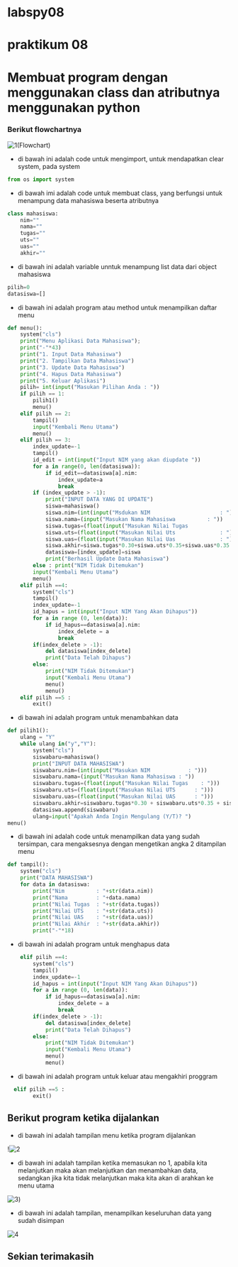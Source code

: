 # labspy08
# praktikum 08
# Membuat program dengan menggunakan class dan atributnya menggunakan python
### Berikut flowchartnya
![1(Flowchart)](https://user-images.githubusercontent.com/92704969/146678198-dd867011-5dc3-43ec-a993-a0bf9e894569.jpg)

- di bawah ini adalah code untuk mengimport, untuk mendapatkan clear system, pada system 
```python
from os import system
```

- di bawah imi adalah code untuk membuat class, yang berfungsi untuk menampung data mahasiswa beserta atributnya
```python
class mahasiswa:   
    nim=""
    nama=""
    tugas=""
    uts=""
    uas=""
    akhir=""
```
- di bawah ini adalah variable unntuk menampung list data dari object mahasiswa

```python
pilih=0
datasiswa=[]
```

- di bawah ini adalah program atau method untuk menampilkan daftar menu 
```python
def menu():
    system("cls")
    print("Menu Aplikasi Data Mahasiswa");
    print("-"*43)
    print("1. Input Data Mahasiswa")
    print("2. Tampilkan Data Mahasiswa")
    print("3. Update Data Mahasiswa")
    print("4. Hapus Data Mahasiswa")
    print("5. Keluar Aplikasi")
    pilih= int(input("Masukan Pilihan Anda : "))
    if pilih == 1:
        pilih1()
        menu()
    elif pilih == 2:
        tampil()
        input("Kembali Menu Utama")
        menu()
    elif pilih == 3:
        index_update=-1
        tampil()
        id_edit = int(input("Input NIM yang akan diupdate "))
        for a in range(0, len(datasiswa)):
            if id_edit==datasiswa[a].nim:
                index_update=a
                break
        if (index_update > -1):
            print("INPUT DATA YANG DI UPDATE")
            siswa=mahasiswa()
            siswa.nim=(int(input("Msdukan NIM                      : ")))
            siswa.nama=(input("Masukan Nama Mahasiswa          : "))
            siswa.tugas=(float(input("Masukan Nilai Tugas              : ")))
            siswa.uts=(float(input("Masukan Nilai Uts              : ")))
            siswa.uas=(float(input("Masukan Nilai Uas              : ")))
            siswa.akhir=siswa.tugas*0.30+siswa.uts*0.35+siswa.uas*0.35
            datasiswa=[index_update]=siswa
            print("Berhasil Update Data Mahasiswa")
        else : print("NIM Tidak Ditemukan")
        input("Kembali Menu Utama")
        menu()
    elif pilih ==4:
        system("cls")
        tampil()
        index_update=-1
        id_hapus = int(input("Input NIM Yang Akan Dihapus"))
        for a in range (0, len(data)):
            if id_hapus==datasiswa[a].nim:
                index_delete = a
                break
        if(index_delete > -1):
            del datasiswa[index_delete]
            print("Data Telah Dihapus")
        else: 
            print("NIM Tidak Ditemukan")
            input("Kembali Menu Utama")
            menu()
            menu()
    elif pilih ==5 :
        exit()
```

- di bawah ini adalah program untuk menambahkan data
```python
def pilih1():
    ulang = "Y"
    while ulang in("y","Y"):
        system("cls")
        siswabaru=mahasiswa()
        print("INPUT DATA MAHASISWA")
        siswabaru.nim=(int(input("Masukan NIM            : ")))
        siswabaru.nama=(input("Masukan Nama Mahasiswa : "))
        siswabaru.tugas=(float(input("Masukan Nilai Tugas    : ")))
        siswabaru.uts=(float(input("Masukan Nilai UTS      : ")))
        siswabaru.uas=(float(input("Masukan Nilai UAS      : ")))
        siswabaru.akhir=siswabaru.tugas*0.30 + siswabaru.uts*0.35 + siswabaru.uas*0.35
        datasiswa.append(siswabaru)
        ulang=input("Apakah Anda Ingin Mengulang (Y/T)? ")
menu()
```

- di bawah ini adalah code untuk menampilkan data yang sudah tersimpan, cara mengaksesnya dengan mengetikan angka 2 ditampilan menu
```python
def tampil():
    system("cls")
    print("DATA MAHASISWA")
    for data in datasiswa:
        print("Nim          : "+str(data.nim)) 
        print("Nama         : "+data.nama)
        print("Nilai Tugas  : "+str(data.tugas))
        print("Nilai UTS    : "+str(data.uts))
        print("Nilai UAS    : "+str(data.uas))
        print("Nilai Akhir  : "+str(data.akhir))
        print("-"*18)
```

- di bawah ini adalah program untuk menghapus data 
```python
    elif pilih ==4:
        system("cls")
        tampil()
        index_update=-1
        id_hapus = int(input("Input NIM Yang Akan Dihapus"))
        for a in range (0, len(data)):
            if id_hapus==datasiswa[a].nim:
                index_delete = a
                break
        if(index_delete > -1):
            del datasiswa[index_delete]
            print("Data Telah Dihapus")
        else: 
            print("NIM Tidak Ditemukan")
            input("Kembali Menu Utama")
            menu()
            menu()
```
- di bawah ini adalah program untuk keluar atau mengakhiri proggram
```python
  elif pilih ==5 :
        exit()
```

## Berikut program ketika dijalankan



- di bawah ini adalah tampilan menu ketika program dijalankan

!![2](https://user-images.githubusercontent.com/92704969/146678202-ea3bde4b-a197-4018-905f-02bda85b6dd7.png)


- di bawah ini adalah tampilan ketika memasukan no 1, apabila kita melanjutkan  maka akan melanjutkan dan menambahkan data, sedangkan jika kita tidak melanjutkan  maka kita akan di arahkan ke menu utama

![3](https://user-images.githubusercontent.com/92704969/146678203-37470dca-8c17-4231-b56e-9de0e72aa303.png))


- di bawah ini adalah tampilan, menampilkan keseluruhan data yang sudah disimpan

![4](https://user-images.githubusercontent.com/92704969/146678205-61fd7fb3-7795-4cb7-9557-0ac2ef4c282c.png)

## Sekian terimakasih